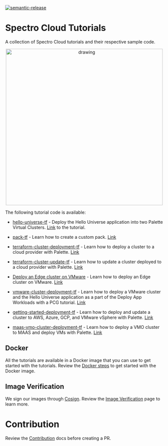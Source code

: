 [![semantic-release](https://img.shields.io/badge/%20%20%F0%9F%93%A6%F0%9F%9A%80-semantic--release-e10079.svg)](https://github.com/semantic-release/semantic-release)

# Spectro Cloud Tutorials

A collection of Spectro Cloud tutorials and their respective sample code.

<p align="center">
  <img src="/static/img/spectro-wizard.png" alt="drawing" width="500"/>
</p>

The following tutorial code is available:

- [hello-universe-tf](./terraform/hello-universe-tf/README.md) - Deploy the Hello Universe application into two Palette Virtual Clusters. [Link](https://docs.spectrocloud.com/devx/apps/deploy-app) to the tutorial.

- [pack-tf](./terraform/pack-tf/README.md) - Learn how to create a custom pack. [Link](https://docs.spectrocloud.com/registries-and-packs/deploy-pack)

- [terraform-cluster-deployment-tf](./terraform/iaas-cluster-deployment-tf/README.md) - Learn how to deploy a cluster to a cloud provider with Palette. [Link](https://docs.spectrocloud.com/clusters/public-cloud/deploy-k8s-cluster)

- [terraform-cluster-update-tf](./terraform/iaas-cluster-update-tf/README.md) - Learn how to update a cluster deployed to a cloud provider with Palette. [Link](https://docs.spectrocloud.com/clusters/cluster-management/update-k8s-cluster)

- [Deploy an Edge cluster on VMware](./edge/vmware/README.md) - Learn how to deploy an Edge cluster on VMware. [Link](https://docs.spectrocloud.com/clusters/edge/site-deployment/deploy-cluster)

- [vmware-cluster-deployment-tf](./terraform/vmware-cluster-deployment-tf/README.md) - Learn how to deploy a VMware cluster and the Hello Universe application as a part of the Deploy App Workloads with a PCG tutorial. [Link](https://docs.spectrocloud.com/clusters/pcg/deploy-app-pcg)

- [getting-started-deployment-tf](./terraform/getting-started-deployment-tf/README.md) - Learn how to deploy and update a cluster to AWS, Azure, GCP, and VMware vSphere with Palette. [Link](https://docs.spectrocloud.com/getting-started/terraform)

- [maas-vmo-cluster-deployment-tf](./terraform/vmo-cluster/README.md) - Learn how to deploy a VMO cluster to MAAS and deploy VMs with Palette. [Link](https://docs.spectrocloud.com/tutorials/vmo/vmo-maas)

## Docker

All the tutorials are available in a Docker image that you can use to get started with the tutorials.
Review the [Docker steps](./docs/docker.md) to get started with the Docker image.

## Image Verification

We sign our images through [Cosign](https://docs.sigstore.dev/signing/quickstart/). Review the [Image Verification](./docs/image-verification.md) page to learn more.

# Contribution

Review the [Contribution](./docs/CONTRIBUTION.md) docs before creating a PR.
